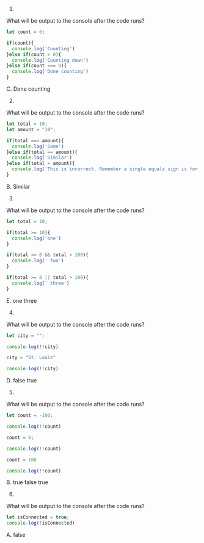 1.
What will be output to the console after the code runs?

```js
let count = 0;

if(count){
  console.log('Counting')
}else if(count > 0){
  console.log('Counting down')
}else if(count === 0){
  console.log('Done counting')
}

```
C. Done counting

2.
What will be output to the console after the code runs?

```js
let total = 10;
let amount = "10";

if(total === amount){
  console.log('Same')
}else if(total == amount){
  console.log('Similar')
}else if(total = amount){
  console.log('This is incorrect. Remember a single equals sign is for assignment, not for comparisons.')
}

```
B. Similar

3.
What will be output to the console after the code runs?

```js
let total = 10;

if(total >= 10){
  console.log('one')
}

if(total >= 0 && total > 100){
  console.log(' two')
}

if(total >= 0 || total > 100){
  console.log(' three')
}

```
E. one three

4.
What will be output to the console after the code runs?

```js
let city = "";

console.log(!!city)

city = "St. Louis"

console.log(!!city)
```

D. false
     true

5.
What will be output to the console after the code runs?

```js
let count = -100;

console.log(!!count)

count = 0;

console.log(!!count)

count = 100

console.log(!!count)
```
B. true
     false
     true

6.
What will be output to the console after the code runs?

```js
let isConnected = true;
console.log(!isConnected)
```
A. false